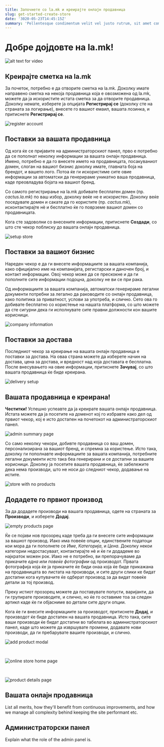 ```yaml
---
title: Започнете со la.mk и креирајте онлајн продавница
slug: get-started-create-store
date: '3020-05-23T14:45:15Z'
summary: 'Pellentesque condimentum velit vel justo rutrum, sit amet commodo diam tincidunt. Nunc diam massa, interdum ut aliquet at, scelerisque ac ex. Integer cursus sem ac pretium posuere. Ut at odio nulla. Phasellus nec ante luctus, egestas dui id, maximus dui.'
---
```


# Добре дојдовте на la.mk!

![alt text for video](https://www.youtube.com/embed/Hsd5k8mWdV0)

## Креирајте сметка на la.mk

За почеток, потребно е да отворите сметка на la.mk. Доколку имате направено сметка на некоја продавница која е овозможена од la.mk, можете да ја искористите истата сметка за да отворите продавница. Доколку немате, изберете ја опцијата **Регистрирај се** (доколку сте на страната за логирање), внесете го вашиот емаил, вашата лозинка, и притиснете **Регистрирај се**.

![register account](/blog/get-started-create-store/register.png)

## Поставки за вашата продавница

Од кога ќе се пријавите на администраторскиот панел, прво е потребно да се пополнат неколку информации за вашата онлајн продавница. Имено, потребно е да го внесете името на продавницата, посакуваниот домен, слоган на вашиот бизнис доколку имате, главната боја на брендот, и вашето лого. Потоа ќе ги искористиме сите овие информации за автоматски да генерираме уникатно ваша продавница, каде преовладува бојата на вашиот бренд.

Со самото регистрирање на la.mk добивате бесплатен домен (пр. _cactus.la.mk_) по ваш избор, доколку веќе не е искористен. Доколку веќе поседувате домен и сакате да го користите (пр. _cactus.mk_), исконтактирајте нè и бесплатно ќе го поврземе вашиот домен со продавницата.

Кога сте задоволни со внесените информации, притиснете **Создади**, со што сте чекор поблиску до вашата онлајн продавница.

![setup store](/blog/get-started-create-store/create-store.png)

## Поставки за вашиот бизнис

Нареден чекор е да ги внесете информациите за вашата компанија, како официјално име на компанијата, регистарски и даночен број, и контакт информации. Овој чекор може да се прескокне и да ги пополните сите информации подоцна, доколку не ви се при рака.

Од информациите за вашата компанија, автоматски генерираме легални документи потребни за легално да раководите со онлајн продавница, како политика за приватност, услови за употреба, и слично. Сето ова го добивате бесплатно со користење на нашата платформа, со што можете да сте сигурни дека ги исполнувате сите правни должности кон вашите корисници.

![company information](/blog/get-started-create-store/company-details.png)

## Поставки за достава

Последниот чекор за креирање на вашата онлајн продавница е поставки за достава. На оваа страна можете да изберете начин на достава, цена за достава, и вредност над која доставата е бесплатна. После внесувањето на овие информации, притиснете **Зачувај**, со што вашата продавница ќе биде креирана.

![delivery setup](/blog/get-started-create-store/delivery.png)

## Вашата продавница е креирана!

**Честитки!** Успешно успеавте да ја креирате вашата онлајн продавница. Истата можете да ја посетите на доменот кој го избравте како дел од првиот чекор, кој е исто достапен на почетокот на администраторскиот панел.

![admin summary page](/blog/get-started-create-store/admin-summary.png)

Со само неколку чекори, добивте продавница со ваш домен, персонализирана за вашиот бренд, и спремна за користење. Исто така, доколку ги пополнавте информациите за вашата компанија, потребните легални документи исто така беа генерирани и се достапни за вашите корисници. Доколку ја посетите вашата продавница, ќе забележите дека нема производи, што не носи до следниот чекор, додавање на истите.

![store with no products](/blog/get-started-create-store/empty-store.png)

## Додадете го првиот производ

За да додадете производи на вашата продавница, одете на страната за **Производи**, и изберете **Додај**.

![empty products page](/blog/get-started-create-store/empty-products.png)

Ќе се појави нов прозорец каде треба да ги внесете сите информации за вашиот производ. Иако има повеќе опции, единствените податоци кои мора да ги пополнете се _Име_, _Категорија_, и _Цена_. Доколку некои категории недостасуваат, контактирајте нè и ќе ги додадеме во најкраток можен рок. Иако не е потребно, ви препорачуваме да прикачите _една или повеќе фотографии_ од производот. Првата фотографија која ќе ја прикачите ќе биди онаа која ќе биде прикажана на продавницата во листата на производи, и сите други слики ке бидат достапни кога купувачите ќе одберат производ за да видат повеќе детали за тој производ.

Преку истиот прозорец можете да поставувате попусти, варијанти, да ги групирате производите, и слично, но ќе го оставиме тоа за следен артикл каде ќе ги објасниме во детали сите други опции.

Кога ќе ги внесите информациите за производот, притиснете **Додај**, и производот ќе биде достапен на вашата продавница. Исто така, сите ваши производи ќе бидат достапни во табелата во администраторскиот панел, каде што можете да извршувате промени, додавате нови производи, да ги пребарувате вашите производи, и слично.

![add product modal](/blog/get-started-create-store/add-product-modal.png)

<br>

![online store home page](/blog/get-started-create-store/store-home-added-product.png)

<br>

![product details page](/blog/get-started-create-store/product-details.png)

## Вашата онлајн продавница

List all merits, how they'll benefit from continuous improvements, and how we manage all complexity behind keeping the site performant etc.

## Администраторски панел

Explain what the role of the admin panel is.
